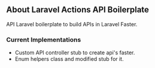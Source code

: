 ## About Laravel Actions API Boilerplate

API Laravel boilerplate to build APIs in Laravel Faster.

### Current Implementations
* Custom API controller stub to create api's faster.
* Enum helpers class and modified stub for it.
